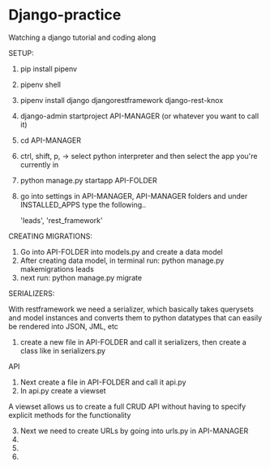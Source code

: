 # Django-practice

Watching a django tutorial and coding along

SETUP:

1. pip install pipenv
2. pipenv shell
3. pipenv install django djangorestframework django-rest-knox
4. django-admin startproject API-MANAGER (or whatever you want to call it)
5. cd API-MANAGER
6. ctrl, shift, p, -> select python interpreter and then select the app you're currently in
7. python manage.py startapp API-FOLDER
8. go into settings in API-MANAGER, API-MANAGER folders and under INSTALLED_APPS type the following..

   'leads',
   'rest_framework'

CREATING MIGRATIONS:

1. Go into API-FOLDER into models.py and create a data model
2. After creating data model, in terminal run: python manage.py makemigrations leads
3. next run: python manage.py migrate

SERIALIZERS:

With restframework we need a serializer, which basically takes querysets and model instances and converts them to python datatypes that can easily be rendered into JSON, JML, etc

1. create a new file in API-FOLDER and call it serializers, then create a class like in serializers.py

API

1. Next create a file in API-FOLDER and call it api.py
2. In api.py create a viewset

A viewset allows us to create a full CRUD API without having to specify explicit methods for the functionality

3. Next we need to create URLs by going into urls.py in API-MANAGER
4.
5.
6.
